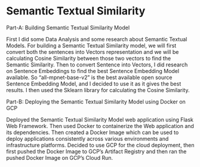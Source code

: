 # Semantic Textual Similarity
Part-A: Building Semantic Textual Similarity Model 

First I did some Data Analysis and some research about Semantic Textual Models.
For building a Semantic Textual Similarity model, we will first convert both the sentences into Vectors representation and we will be calculating Cosine Similarity between those two vectors to find the Semantic Similarity.
Then to convert Sentence into Vectors, I did research on Sentence Embeddings to find the best Sentence Embedding Model available.
So “all-mpnet-base-v2” is the best available open source Sentence Embedding Model, and I decided to use it as it gives the best results.
I then used the Sklearn library for calculating the Cosine Similarity.



Part-B: Deploying the Semantic Textual Similarity Model    using Docker on GCP

Deployed the Semantic Textual Similarity Model web application using Flask Web Framework.
Then used Docker to containerize the Web application and its dependencies.
Then created a Docker Image which can be used to deploy applications consistently across various environments and infrastructure platforms.
Decided to use GCP for the cloud deployment, then first pushed the Docker Image to GCP’s Artifact Registry and then ran the pushed Docker Image on GCP’s Cloud Run.
